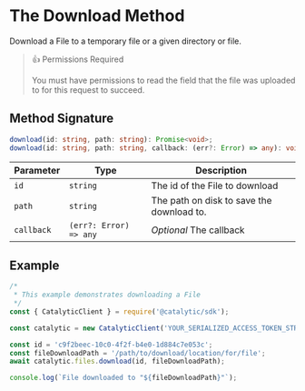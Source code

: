 # The Download Method

Download a File to a temporary file or a given directory or file.

> 👍 Permissions Required
>
> You must have permissions to read the field that the file was uploaded to for this request to succeed.

## Method Signature

```typescript
download(id: string, path: string): Promise<void>;
download(id: string, path: string, callback: (err?: Error) => any): void;
```

| Parameter  | Type                   | Description                               |
| ---------- | ---------------------- | ----------------------------------------- |
| `id`       | `string`               | The id of the File to download            |
| `path`     | `string`               | The path on disk to save the download to. |
| `callback` | `(err?: Error) => any` | _Optional_ The callback                   |

## Example

```js
/*
 * This example demonstrates downloading a File
 */
const { CatalyticClient } = require('@catalytic/sdk');

const catalytic = new CatalyticClient('YOUR_SERIALIZED_ACCESS_TOKEN_STRING');

const id = 'c9f2beec-10c0-4f2f-b4e0-1d884c7e053c';
const fileDownloadPath = '/path/to/download/location/for/file';
await catalytic.files.download(id, fileDownloadPath);

console.log(`File downloaded to "${fileDownloadPath}"`);
```
